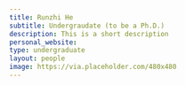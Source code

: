 ```yaml
---
title: Runzhi He
subtitle: Undergraudate (to be a Ph.D.)
description: This is a short description
personal_website: 
type: undergraduate
layout: people
image: https://via.placeholder.com/480x480
---
```

